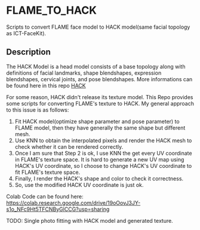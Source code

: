 # FLAME_TO_HACK
Scripts to convert FLAME face model to HACK model(same facial topology as ICT-FaceKit).

## Description
The HACK Model is a head model consists of a base topology along with definitions of facial landmarks, shape blendshapes, expression blendshapes, cervical joints, and pose blendshapes. More informations can be found here in this repo [HACK](https://github.com/ZoneLikeWonderland/HACK-Model)

For some reason, HACK didn't release its texture model. This Repo provides some scripts for converting FLAME's texture to HACK.
My general approach to this issue is as follows:
1. Fit HACK model(optimize shape parameter and pose parameter) to FLAME model, then they have generally the same shape but different mesh.
2. Use KNN to obtain the interpolated pixels and render the HACK mesh to check whether it can be rendered correctly.
3. Once I am sure that Step 2 is ok, I use KNN the get every UV coordinate in FLAME's texture space. It is hard to generate a new UV map using HACK's UV coordinate, so I choose to change HACK's UV coordinate to fit FLAME's texture space.
4. Finally, I render the HACK's shape and color to check it correctness.
5. So, use the modified HACK UV coordinate is just ok. 

Colab Code can be found here:
https://colab.research.google.com/drive/19oOovJ3JY-s1o_NFc9Ht5TFCNByGlCCG?usp=sharing

TODO: Single photo fitting with HACK model and generated texture.
